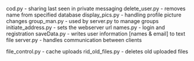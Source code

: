 cod.py - sharing last seen in private messaging
delete_user.py - removes name from specified database
display_pics.py - handling profile picture changes
group_man.py - used by server.py to manage groups
initiate_address.py - sets the webserver url
names.py - login and registration
saveData.py - writes user information [names & email] to text file
server.py - handles communication between clients

file_control.py - cache uploads
rid_old_files.py - deletes old uploaded files
